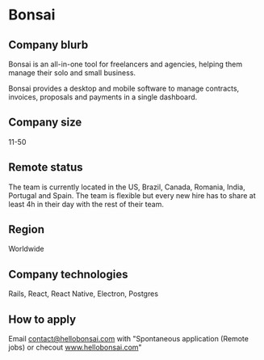 # Bonsai

## Company blurb

Bonsai is an all-in-one tool for freelancers and agencies, helping them manage their solo and small business.

Bonsai provides a desktop and mobile software to manage contracts, invoices, proposals and payments in a single dashboard.

## Company size

11-50

## Remote status

The team is currently located in the US, Brazil, Canada, Romania, India, Portugal and Spain. The team is flexible but every new hire has to share at least 4h in their day with the rest of their team.

## Region

Worldwide

## Company technologies

Rails, React, React Native, Electron, Postgres

## How to apply

Email contact@hellobonsai.com with "Spontaneous application (Remote jobs) or checout www.hellobonsai.com"
